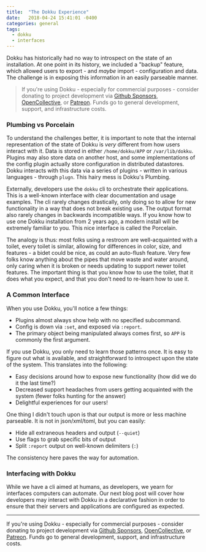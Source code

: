 ```yaml
---
title:  "The Dokku Experience"
date:   2018-04-24 15:41:01 -0400
categories: general
tags:
  - dokku
  - interfaces
---
```


Dokku has historically had no way to introspect on the state of an installation. At one point in its history, we included a "backup" feature, which allowed users to export - and _maybe_ import - configuration and data. The challenge is in exposing this information in an easily parseable manner.

> If you're using Dokku - especially for commercial purposes - consider donating to project development via [Github Sponsors](https://github.com/sponsors/dokku), [OpenCollective](https://opencollective.com/dokku), or [Patreon](https://www.patreon.com/dokku). Funds go to general development, support, and infrastructure costs.

### Plumbing vs Porcelain

To understand the challenges better, it is important to note that the internal representation of the state of Dokku is _very_ different from how users interact with it. Data is stored in either `/home/dokku/APP` or `/var/lib/dokku`. Plugins may also store data on another host, and some implementations of the config plugin actually store configuration in distributed datastores. Dokku interacts with this data via a series of plugins - written in various languages - through `plugn`. This hairy mess is Dokku's Plumbing.

Externally, developers use the `dokku` cli to orchestrate their applications. This is a well-known interface with clear documentation and usage examples. The cli rarely changes drastically, only doing so to allow for new functionality in a way that does not break existing use. The output format also rarely changes in backwards incompatible ways. If you know how to use one Dokku installation from 2 years ago, a modern install will be extremely familiar to you. This nice interface is called the Porcelain.

The analogy is thus: most folks using a restroom are well-acquainted with a toilet, every toilet is similar, allowing for differences in color, size, and features - a bidet could be nice, as could an auto-flush feature. Very few folks know anything about the pipes that move waste and water around, only caring when it is broken or needs updating to support newer toilet features. The important thing is that you know how to use the toilet, that it does what you expect, and that you don't need to re-learn how to use it.

### A Common Interface

When you use Dokku, you'll notice a few things:

- Plugins almost always show help with no specified subcommand.
- Config is down via `:set`, and exposed via `:report`.
- The primary object being manipulated always comes first, so `APP` is commonly the first argument.

If you use Dokku, you only need to learn those patterns once. It is easy to figure out what is available, and straightforward to introspect upon the state of the system. This translates into the following:

- Easy decisions around how to expose new functionality (how did we do it the last time?)
- Decreased support headaches from users getting acquainted with the system (fewer folks hunting for the answer)
- Delightful experiences for our users!

One thing I didn't touch upon is that our output is more or less machine parseable. It is not in json/xml/toml, but you can easily:

- Hide all extraneous headers and output (`--quiet`)
- Use flags to grab specific bits of output
- Split `:report` output on well-known delimiters (`:`)

The consistency here paves the way for automation.

### Interfacing with Dokku

While we have a cli aimed at humans, as developers, we yearn for interfaces computers can automate. Our next blog post will cover how developers may interact with Dokku in a declarative fashion in order to ensure that their servers and applications are configured as expected.

---

If you're using Dokku - especially for commercial purposes - consider donating to project development via [Github Sponsors](https://github.com/sponsors/dokku), [OpenCollective](https://opencollective.com/dokku), or [Patreon](https://www.patreon.com/dokku). Funds go to general development, support, and infrastructure costs.
